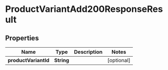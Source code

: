 

# ProductVariantAdd200ResponseResult

## Properties

Name | Type | Description | Notes
------------ | ------------- | ------------- | -------------
**productVariantId** | **String** |  |  [optional]




